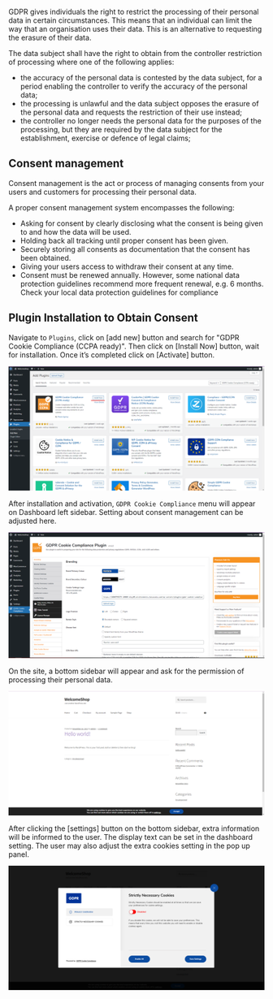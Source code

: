 GDPR gives individuals the right to restrict the processing of their personal data in certain circumstances. This means that an individual can limit the way that an organisation uses their data. This is an alternative to requesting the erasure of their data.

The data subject shall have the right to obtain from the controller restriction of processing where one of the following applies:
- the accuracy of the personal data is contested by the data subject, for a period enabling the controller to verify the accuracy of the personal data;
- the processing is unlawful and the data subject opposes the erasure of the personal data and requests the restriction of their use instead;
- the controller no longer needs the personal data for the purposes of the processing, but they are required by the data subject for the establishment, exercise or defence of legal claims;

## Consent management
Consent management is the act or process of managing consents from your users and customers for processing their personal data.

A proper consent management system encompasses the following:
- Asking for consent by clearly disclosing what the consent is being given to and how the data will be used.
- Holding back all tracking until proper consent has been given.
- Securely storing all consents as documentation that the consent has been obtained.
- Giving your users access to withdraw their consent at any time.
- Consent must be renewed annually. However, some national data protection guidelines recommend more frequent renewal, e.g. 6 months. Check your local data protection guidelines for compliance

## Plugin Installation to Obtain Consent

Navigate to `Plugins`, click on [add new] button and search for "GDPR Cookie Compliance (CCPA ready)". Then click on [Install Now] button, wait for installation. Once it’s completed click on [Activate] button.

![Cookie1](https://github.com/joey1136/katacoda-scenarios/blob/main/Area-D/images/step4/Cookie1.png?raw=true)

After installation and activation, `GDPR Cookie Compliance` menu will appear on Dashboard left sidebar. Setting about consent management can be adjusted here.

![Cookie3](https://github.com/joey1136/katacoda-scenarios/blob/main/Area-D/images/step4/Cookie3.png?raw=true)

On the site, a bottom sidebar will appear and ask for the permission of processing their personal data.

![Cookie2_2](https://github.com/joey1136/katacoda-scenarios/blob/main/Area-D/images/step4/Cookie2_2.png?raw=true)

After clicking the [settings] button on the bottom sidebar, extra information will be informed to the user. The display text can be set in the dashboard setting. The user may also adjust the extra cookies setting in the pop up panel.

![Cookie2_1](https://github.com/joey1136/katacoda-scenarios/blob/main/Area-D/images/step4/Cookie2_1.png?raw=true)
